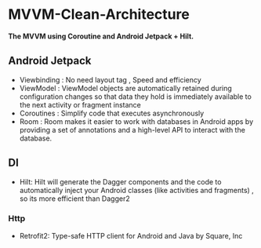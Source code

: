 # MVVM-Clean-Architecture 

**The MVVM  using Coroutine and Android Jetpack + Hilt.**

## Android Jetpack
* Viewbinding : No need layout tag , Speed and efficiency
* ViewModel : ViewModel objects are automatically retained during configuration changes so that data they hold is immediately available to the next activity or fragment instance
* Coroutines : Simplify code that executes asynchronously
* Room : Room makes it easier to work with databases in Android apps by providing a set of annotations and a high-level API to interact with the database.

## DI
* Hilt: Hilt will generate the Dagger components and the code to automatically inject your Android classes (like activities and fragments) , so its more efficient than Dagger2

### Http
* Retrofit2: Type-safe HTTP client for Android and Java by Square, Inc



